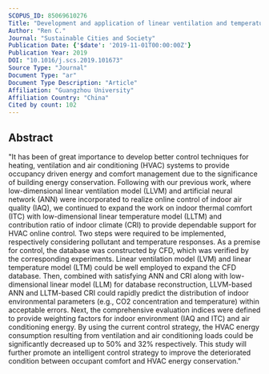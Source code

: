 ```yaml
---
SCOPUS_ID: 85069610276
Title: "Development and application of linear ventilation and temperature models for indoor environmental prediction and HVAC systems control"
Author: "Ren C."
Journal: "Sustainable Cities and Society"
Publication Date: {'$date': '2019-11-01T00:00:00Z'}
Publication Year: 2019
DOI: "10.1016/j.scs.2019.101673"
Source Type: "Journal"
Document Type: "ar"
Document Type Description: "Article"
Affiliation: "Guangzhou University"
Affiliation Country: "China"
Cited by count: 102
---
```


## Abstract
"It has been of great importance to develop better control techniques for heating, ventilation and air conditioning (HVAC) systems to provide occupancy driven energy and comfort management due to the significance of building energy conservation. Following with our previous work, where low-dimensional linear ventilation model (LLVM) and artificial neural network (ANN) were incorporated to realize online control of indoor air quality (IAQ), we continued to expand the work on indoor thermal comfort (ITC) with low-dimensional linear temperature model (LLTM) and contribution ratio of indoor climate (CRI) to provide dependable support for HVAC online control. Two steps were required to be implemented, respectively considering pollutant and temperature responses. As a premise for control, the database was constructed by CFD, which was verified by the corresponding experiments. Linear ventilation model (LVM) and linear temperature model (LTM) could be well employed to expand the CFD database. Then, combined with satisfying ANN and CRI along with low-dimensional linear model (LLM) for database reconstruction, LLVM-based ANN and LLTM-based CRI could rapidly predict the distribution of indoor environmental parameters (e.g., CO2 concentration and temperature) within acceptable errors. Next, the comprehensive evaluation indices were defined to provide weighting factors for indoor environment (IAQ and ITC) and air conditioning energy. By using the current control strategy, the HVAC energy consumption resulting from ventilation and air conditioning loads could be significantly decreased up to 50% and 32% respectively. This study will further promote an intelligent control strategy to improve the deteriorated condition between occupant comfort and HVAC energy conservation."
